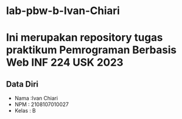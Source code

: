 # lab-pbw-b-Ivan-Chiari
# Ini merupakan repository tugas praktikum Pemrograman Berbasis Web INF 224 USK 2023
 
## Data Diri
 
* Nama  :Ivan Chiari
* NPM   : 2108107010027
* Kelas : B
